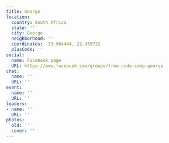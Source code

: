 ```yaml
---
title: George
location:
  country: South Africa
  state: ''
  city: George
  neighborhood: ''
  coordinates: -33.964444, 22.459722
  plusCode: ''
social:
  name: Facebook page
  URL: https://www.facebook.com/groups/free.code.camp.george
chat:
  name: ''
  URL: ''
event:
  name: ''
  URL: ''
leaders:
- name: ''
  URL: ''
photos:
  old: ''
  cover: ''
---
```

